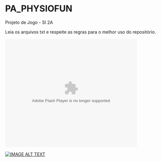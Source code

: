 # PA_PHYSIOFUN
Projeto de Jogo - SI 2A


Leia os arquivos txt e respeite as regras para o melhor uso do repositório.

<object width="425" height="350">
  <param name="movie" value="http://www.youtube.com/user/wwwLoveWatercom?v=BTRN1YETpyg" />
  <param name="wmode" value="transparent" />
  <embed src="http://www.youtube.com/user/wwwLoveWatercom?v=BTRN1YETpyg"
         type="application/x-shockwave-flash"
         wmode="transparent" width="425" height="350" />
</object>


[![IMAGE ALT TEXT](https://img.youtube.com/vi/5XySn1gilBI/0.jpg)](https://www.youtube.com/watch?v=5XySn1gilBI&feature=youtu.be "Video Title")
